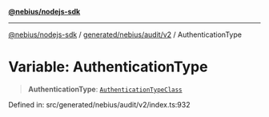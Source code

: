 [**@nebius/nodejs-sdk**](../../../../../README.md)

***

[@nebius/nodejs-sdk](../../../../../README.md) / [generated/nebius/audit/v2](../README.md) / AuthenticationType

# Variable: AuthenticationType

> **AuthenticationType**: [`AuthenticationTypeClass`](../type-aliases/AuthenticationTypeClass.md)

Defined in: src/generated/nebius/audit/v2/index.ts:932
